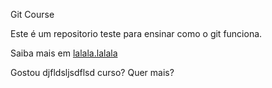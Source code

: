 Git Course

Este é um repositorio teste para ensinar como o git funciona.

Saiba mais em [lalala.lalala](http://udemy.com.br)

Gostou djfldsljsdflsd curso? Quer mais?
